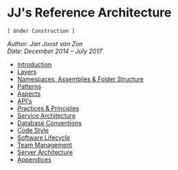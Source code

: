 JJ's Reference Architecture
===========================

`[ Under Construction ]`

*Author: Jan Joost van Zon*  
*Date: December 2014 – July 2017*

- [Introduction](Introduction.md)
- [Layers](Layers.md)
- [Namespaces, Assemblies & Folder Structure](Namespaces,%20Assemblies%20and%20Folder%20Structure.md)
- [Patterns](Patterns.md)
- [Aspects](Aspects.md)
- [API's](API's.md)
- [Practices & Principles](Practices%20and%20Principles.md)
- [Service Architecture](Service%20Architecture.md)
- [Database Conventions](Database%20Conventions.md)
- [Code Style](Code%20Style.md)
- [Software Lifecycle](Software%20Lifecycle.md)
- [Team Management](Team%20Management.md)
- [Server Architecture](Server%20Architecture.md)
- [Appendices](Appendices.md)